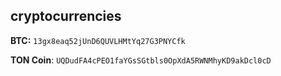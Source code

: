 ## cryptocurrencies
**BTC:**
`13gx8eaq52jUnD6QUVLHMtYq27G3PNYCfk`

**TON Coin**:
`UQDudFA4cPEO1faYGsSGtbls0OpXdA5RWNMhyKD9akDcl0cD`
